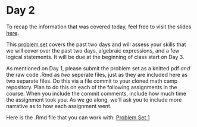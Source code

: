 # Day 2

To recap the information that was covered today, feel free to visit the slides [here](/slides/day2_am_slides.pdf). 

This [problem set](problem-sets/pset1.pdf) covers the past two days and will assess your skills that we will cover over the past two days, algebraic expressions, and a few logical statements. It will be due at the beginning of class start on Day 3. 

As mentioned on Day 1, please submit the problem set as a knitted pdf *and* the raw code .Rmd as *two* seperate files, just as they are included here as two separate files. Do this via a file commit to your cloned math camp repository. Plan to do this on each of the following assignments in the course. When you include the commit comments, include how much time the assignment took you. As we go along, we'll ask you to include more narrative as to how each assignment went. 

Here is the .Rmd file that you can work with: 
[Problem Set 1](problem-sets/pset1.Rmd)
